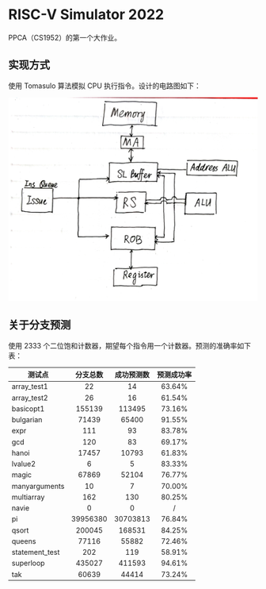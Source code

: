 # RISC-V Simulator 2022

PPCA（CS1952）的第一个大作业。

## 实现方式

使用 Tomasulo 算法模拟 CPU 执行指令。设计的电路图如下：

![IMG_20220703_165839](image/IMG_20220703_165839.jpg)

## 关于分支预测

使用 2333 个二位饱和计数器，期望每个指令用一个计数器。预测的准确率如下表：

| 测试点         | 分支总数 | 成功预测数 | 预测成功率 |
| -------------- | :------: | :--------: | :--------: |
| array_test1    |    22    |     14     |   63.64%   |
| array_test2    |    26    |     16     |   61.54%   |
| basicopt1      |  155139  |   113495   |   73.16%   |
| bulgarian      |  71439   |   65400    |   91.55%   |
| expr           |   111    |     93     |   83.78%   |
| gcd            |   120    |     83     |   69.17%   |
| hanoi          |  17457   |   10793    |   61.83%   |
| lvalue2        |    6     |     5      |   83.33%   |
| magic          |  67869   |   52104    |   76.77%   |
| manyarguments  |    10    |     7      |   70.00%   |
| multiarray     |   162    |    130     |   80.25%   |
| navie          |    0     |     0      |     /      |
| pi             | 39956380 |  30703813  |   76.84%   |
| qsort          |  200045  |   168531   |   84.25%   |
| queens         |  77116   |   55882    |   72.46%   |
| statement_test |   202    |    119     |   58.91%   |
| superloop      |  435027  |   411593   |   94.61%   |
| tak            |  60639   |   44414    |   73.24%   |